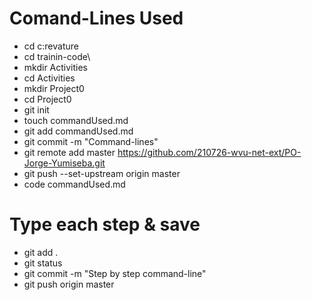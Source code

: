 # Comand-Lines Used
- cd c:revature
- cd trainin-code\
- mkdir Activities
- cd Activities
- mkdir Project0
- cd Project0
- git init
- touch commandUsed.md
- git add commandUsed.md
- git commit -m "Command-lines"
- git remote add master https://github.com/210726-wvu-net-ext/PO-Jorge-Yumiseba.git
- git push --set-upstream origin master
- code commandUsed.md
# Type each step & save
- git add .
- git status
- git commit -m "Step by step command-line"
- git push origin master